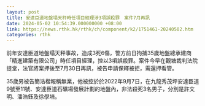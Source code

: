 ```yaml
---
layout: post
title: 安達臣道地盤塌天秤時任項目經理涉3項誤殺罪　案件7月再訊
date: 2024-05-02 10:54:39.000000000 +08:00
link: https://news.rthk.hk/rthk/ch/component/k2/1751461-20240502.htm
categories: rthk
---
```


前年安達臣道地盤塌天秤事故，造成3死6傷，警方前日拘捕35歲地盤總承建商「精進建築有限公司」時任項目經理，控以3項誤殺罪。案件今早在觀塘裁判法院提堂，法官將案押後至7月30日再訊，被告申請保釋被拒，需還押看管。

35歲男被告簡浩楷報稱無業，他被控於於2022年9月7日，在九龍秀茂坪安達臣道9號至11號、安達臣道石礦場發展計劃的地盤內，非法殺死3名男子，分別是許文明、潘浩鈺及徐學培。

